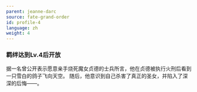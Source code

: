 ```yaml
---
parent: jeanne-darc
source: fate-grand-order
id: profile-4
language: zh
weight: 4
---
```


### 羁绊达到Lv.4后开放

据一名曾公开表示愿意亲手烧死魔女贞德的士兵所言，他在贞德被执行火刑后看到一只雪白的鸽子飞向天空。
随后，他意识到自己杀害了真正的圣女，并陷入了深深的后悔——。
